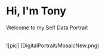 <html><head>
<title>Data Portrait</title>
<meta http-equiv="Content-Type" content="text/html; charset=iso-8859-1">
<style>
body{
	background: url(imgs/MosaicNew.png);
    background-size: 100% auto;
    background-repeat: no-repeat;
}

</style></head>

<body>

<h1>Hi, I'm Tony </h1> 
Welcome to my Self Data Portrait
<br>
<br>

</body></html>

![pic] (DigitalPortrait/MosaicNew.png)
